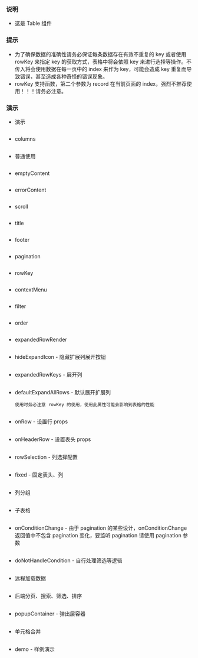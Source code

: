 ### 说明

-   这是 Table 组件

### 提示

-   为了确保数据的准确性请务必保证每条数据存在有效不重复的 key 或者使用 rowKey 来指定 key 的获取方式，表格中将会依照 key 来进行选择等操作。不传入将会使用数据在每一页中的 index 来作为 key，可能会造成 key 重复而导致错误，甚至造成各种奇怪的错误现象。
-   rowKey 支持函数，第二个参数为 record 在当前页面的 index，强烈不推荐使用！！！请务必注意。

### 演示

-   演示

```js {"codepath": "table.jsx"}
```

-   columns

```js {"codepath": "columns.jsx"}
```

-   普通使用

```js {"codepath": "base.jsx"}
```

-   emptyContent

```js {"codepath": "emptyContent.jsx"}
```

-   errorContent

```js {"codepath": "errorContent.jsx"}
```

-   scroll

```js {"codepath": "scroll.jsx"}
```

-   title

```js {"codepath": "title.jsx"}
```

-   footer

```js {"codepath": "footer.jsx"}
```

-   pagination

```js {"codepath": "pagination.jsx"}
```

-   rowKey

```js {"codepath": "rowKey.jsx"}
```

-   contextMenu

```js {"codepath": "contextMenu.jsx"}
```

-   filter

```js {"codepath": "filter.jsx"}
```

-   order

```js {"codepath": "order.jsx"}
```

-   expandedRowRender

```js {"codepath": "expandedRowRender.jsx"}
```

-   hideExpandIcon - 隐藏扩展列展开按钮

```js {"codepath": "hideExpandIcon.jsx"}
```

-   expandedRowKeys - 展开列

```js {"codepath": "expandedRowKeys.jsx"}
```

-   defaultExpandAllRows - 默认展开扩展列

    `使用时务必注意 rowKey 的使用，使用此属性可能会影响到表格的性能`

```js {"codepath": "defaultExpandAllRows.jsx"}
```

-   onRow - 设置行 props

```js {"codepath": "onRow.jsx"}
```

-   onHeaderRow - 设置表头 props

```js {"codepath": "onHeaderRow.jsx"}
```

-   rowSelection - 列选择配置

```js {"codepath": "rowSelection.jsx"}
```

-   fixed - 固定表头、列

```js {"codepath": "fixed.jsx"}
```

-   列分组

```js {"codepath": "groupColumns.jsx"}
```

-   子表格

```js {"codepath": "subTable.jsx"}
```

-   onConditionChange - 由于 pagination 的某些设计，onConditionChange 返回值中不包含 pagination 变化，要监听 pagination 请使用 pagination 参数

```js {"codepath": "onConditionChange.jsx"}
```

-   doNotHandleCondition - 自行处理筛选等逻辑

```js {"codepath": "doNotHandleCondition.jsx"}
```

-   远程加载数据

```js {"codepath": "loadingDataFromRemote.jsx"}
```

-   后端分页、搜索、筛选、排序

```js {"codepath": "fullRemoteTable.jsx"}
```

-   popupContainer - 弹出层容器

```js {"codepath": "popupContainer.jsx"}
```

-   单元格合并

```js {"codepath": "cellMerge.jsx"}
```

-   demo - 样例演示

```js {"codepath": "demo.jsx"}
```
